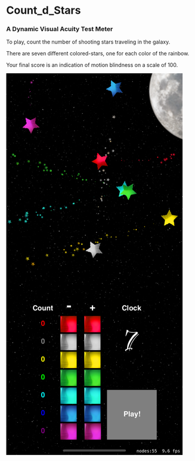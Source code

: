 # Count_d_Stars

### A Dynamic Visual Acuity Test Meter

To play, count the number of shooting stars traveling in the galaxy.

There are seven different colored-stars, one for each color of the rainbow.

Your final score is an indication of motion blindness on a scale of 100.

<img src ="Simulator%20Screen%20Shot%20-%20iPhone%2011%20Pro%20Max%20-%202020-10-13%20at%2013.12.52.png"></a>
